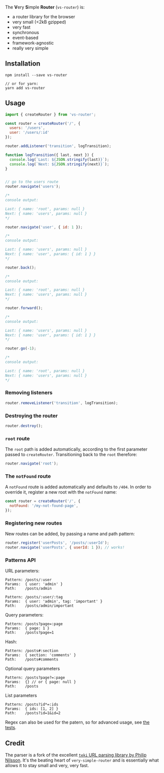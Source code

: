 The **V**ery **S**imple **Router** (`vs-router`) is:
 - a router library for the browser
 - very small (<2kB gzipped)
 - very fast
 - synchronous
 - event-based
 - framework-agnostic
 - really very simple

## Installation
```
npm install --save vs-router

// or for yarn:
yarn add vs-router
```
## Usage

```js
import { createRouter } from 'vs-router';

const router = createRouter('/', {
  users: '/users',
  user: '/users/:id'
});

router.addListener('transition', logTransition);

function logTransition({ last, next }) {
  console.log(`Last: ${JSON.stringify(last)}`);
  console.log(`Next: ${JSON.stringify(next)}`);
}


// go to the users route
router.navigate('users');

/*
console output:

Last: { name: 'root', params: null }
Next: { name: 'users', params: null }
*/

router.navigate('user', { id: 1 });

/*
console output:

Last: { name: 'users', params: null }
Next: { name: 'user', params: { id: 1 } }
*/

router.back();

/*
console output:

Last: { name: 'root', params: null }
Next: { name: 'users', params: null }
*/

router.forward();

/*
console output:

Last: { name: 'users', params: null }
Next: { name: 'user', params: { id: 1 } }
*/

router.go(-1);

/*
console output:

Last: { name: 'root', params: null }
Next: { name: 'users', params: null }
*/
```

### Removing listeners

```ts
router.removeListener('transition', logTransition);
```

### Destroying the router

```ts
router.destroy();
```

### `root` route

The `root` path is added automatically, according to the first parameter passed to `createRouter`. Transitioning back to the `root` therefore:

```js
router.navigate('root');
```

### The `notFound` route

A `notFound` route is added automatically and defaults to `/404`. In order to override it, register a new root with the `notFound` name:

```js
const router = createRouter('/', {
  notFound: '/my-not-found-page',
});
```

### Registering new routes

New routes can be added, by passing a name and path pattern:
```js
router.register('userPosts', '/posts/:userId');
router.navigate('userPosts', { userId: 1 }); // works!
```

### Patterns API

URL parameters:
```
Pattern: /posts/:user
Params:  { user: 'admin' }
Path:    /posts/admin
```

```
Pattern: /posts/:user/:tag
Params:  { user: 'admin', tag: 'important' }
Path:    /posts/admin/important
```

Query parameters:
```
Pattern: /posts?page=:page
Params:  { page: 1 }
Path:    /posts?page=1
```

Hash:
```
Pattern: /posts#:section
Params:  { section: 'comments' }
Path:    /posts#comments
```

Optional query parameters
```
Pattern: /posts?page?=:page
Params:  {} // or { page: null }
Path:    /posts
```

List parameters
```
Pattern: /posts?id*=:ids
Params:  { ids: [1, 2] }
Path:    /posts?id=1&id=2
```

Regex can also be used for the patern, so for advanced usage, see [the tests](src/parser/index.test.ts).

## Credit

The parser is a fork of the excellent [`teki` URL parsing library by Philip Nilsson](https://github.com/philipnilsson/teki). It's the beating heart of `very-simple-router` and is essentially what allows it to stay small and very, very fast.
